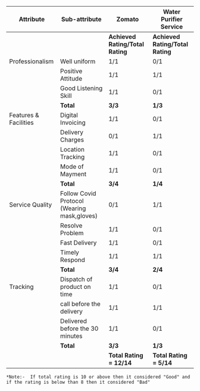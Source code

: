 
| Attribute             | Sub-attribute                               | Zomato                       | Water Purifier Service       |
| --------------------- | ------------------------------------------- | ---------------------------- | ---------------------------- |
|                       |                                             |**Achieved Rating/Total Rating** | **Achieved Rating/Total Rating** |
| Professionalism       | Well uniform                                | 1/1                          | 0/1                          |
|                       | Positive Attitude                           | 1/1                          | 1/1                          |
|                       | Good Listening Skill                        | 1/1                          | 0/1                          |
|                       | **Total**                                   | **3/3**                      | **1/3**                      |
| Features & Facilities | Digital Invoicing                           | 1/1                          | 0/1                          |
|                       | Delivery Charges                            | 0/1                          | 1/1                          |
|                       | Location Tracking                           | 1/1                          | 0/1                          |
|                       | Mode of Mayment                             | 1/1                          | 0/1                          |
|                       | **Total**                                   | **3/4**                      | **1/4**                      |
| Service Quality       | Follow Covid Protocol (Wearing mask,gloves) | 0/1                          | 1/1                          |
|                       | Resolve Problem                             | 1/1                          | 0/1                          |
|                       | Fast Delivery                               | 1/1                          | 0/1                          |
|                       | Timely Respond                              | 1/1                          | 1/1                          |
|                       | **Total**                                   | **3/4**                      | **2/4**                      |
| Tracking              | Dispatch of product on time                 | 1/1                          | 0/1                          |
|                       | call before the delivery                    | 1/1                          | 1/1                          |
|                       | Delivered before the 30 minutes             | 1/1                          | 0/1                          |
|                       | **Total**                                   | **3/3**                      | **1/3**                      |
|                       |                                        |  **Total Rating = 12/14**   |   **Total Rating = 5/14**    |


```*Note:-  If total rating is 10 or above then it considered "Good" and if the rating is below than 8 then it considered "Bad"```



